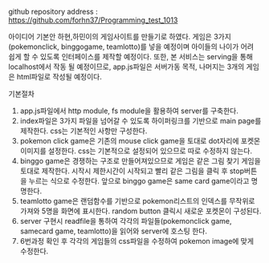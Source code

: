 github repository address : https://github.com/forhn37/Programming_test_1013

아이디어 기본안
하현,하민이의 게임사이트를 만들기로 하였다. 게임은 3가지 (pokemonclick, binggogame, teamlotto)를 넣을 예정이며 아이들의 나이가 어려 쉽게 할 수 있도록 인터페이스를 제작할 예정이다. 또한, 본 서비스는 serving을 통해 localhost에서 작동 될 예정이므로, app.js파일은 서버가동 목적, 나머지는 3개의 게임은 html파일로 작성될 예정이다. 

기본절차
1. app.js파일에서 http module, fs module을 활용하여 server를 구축한다.
2. index파일은 3가지 파일을 넘어갈 수 있도록 하이퍼링크를 기반으로 main page를 제작한다. css는 기본적인 사항만 구성한다.
3. pokemon click game은 기존의 mouse click game을 토대로 dot자리에 포켓몬 이미지를 설정한다. css는 기본적으로 설정되어 있으므로 따로 수정하지 않는다.
4. binggo game은 경쟁하는 구조로 만들어져있으므로 게임은 같은 그림 찾기 게임을 토대로 제작한다. 시작시 제한시간이 시작되고 빨리 같은 그림을 클릭 후 stop버튼을 누르는 식으로 수정한다. 앞으로 binggo game은 same card game이라고 명명한다.
5. teamlotto game은 랜덤함수를 기반으로 pokemon리스트의 인덱스를 무작위로 가져와 5명을 화면에 표시한다. random button 클릭시 새로운 포켓몬이 구성된다. 
6. server 구현시 readfile을 통하여 각각의 파일들(pokemonclick game, samecard game, teamlotto)을 읽어와 server에 호스팅 한다. 
7. 6번과정 확인 후 각각의 게임들의 css파일을 수정하여 pokemon image에 맞게 수정한다. 


  